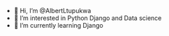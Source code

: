 - 👋 Hi, I’m @AlbertLtupukwa
- 👀 I’m interested in Python Django and Data science
- 🌱 I’m currently learning Django
